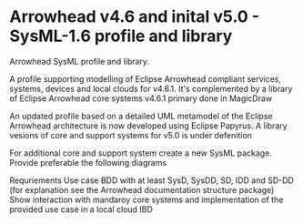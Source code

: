 # Arrowhead v4.6 and inital v5.0 - SysML-1.6 profile and library

Arrowhead SysML profile and library.

A profile supporting modelling of Eclipse Arrowhead compliant services, systems, devices and local clouds for v4.6.1.
It's complemented by a library of Eclipse Arrowhead core systems v4.6.1 primary done in MagicDraw

An updated profile based on a detailed UML metamodel of the Eclipse Arrowhead architecture is now developed using Eclipse Papyrus.
A library vesions of core and support systems for v5.0 is under defenition

For additional core and support system create a new SysML package. Provide preferable the following diagrams

Requriements
Use case
BDD with at least SysD, SysDD, SD, IDD and SD-DD (for explanation see the Arrowhead documentation structure package)
Show interaction with mandaroy core systems and implementation of the provided use case in a local cloud IBD
